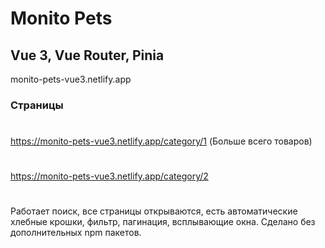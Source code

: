 # Monito Pets
## Vue 3, Vue Router, Pinia
monito-pets-vue3.netlify.app

### Страницы
# 
https://monito-pets-vue3.netlify.app/category/1 (Больше всего товаров)
#
https://monito-pets-vue3.netlify.app/category/2
#
Работает поиск, все страницы открываются, есть автоматические хлебные крошки, фильтр, пагинация, всплывающие окна. Сделано без дополнительных npm пакетов.
